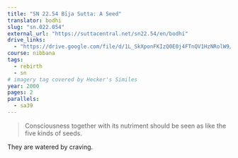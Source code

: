 ```yaml
---
title: "SN 22.54 Bīja Sutta: A Seed"
translator: bodhi
slug: "sn.022.054"
external_url: "https://suttacentral.net/sn22.54/en/bodhi"
drive_links:
  - "https://drive.google.com/file/d/1L_SkXponFKIzQ0E0j4FTnQV1HzNRolW9/view?usp=drivesdk"
course: nibbana
tags:
  - rebirth
  - sn
# imagery tag covered by Hecker's Similes
year: 2000
pages: 2
parallels:
  - sa39
---
```


> Consciousness together with its nutriment should be seen as like the five kinds of seeds.

They are watered by craving.

